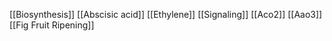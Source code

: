 [[Biosynthesis]]
[[Abscisic acid]]
[[Ethylene]]
[[Signaling]]
[[Aco2]]
[[Aao3]]
[[Fig Fruit Ripening]]
